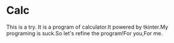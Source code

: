 # Calc
This is a try.
It is a program of calculator.It powered by tkinter.My programing is suck.So let's refine the program!For you,For me.
